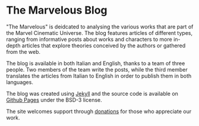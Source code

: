 # The Marvelous Blog
"The Marvelous" is deidcated to analysing the various works that are part of the Marvel Cinematic Universe. The blog features articles of different types, ranging from informative posts about works and characters to more in-depth articles that explore theories conceived by the authors or gathered from the web.

The blog is available in both Italian and English, thanks to a team of three people. Two members of the team write the posts, while the third member translates the articles from Italian to English in order to publish them in both languages.

The blog was created using [Jekyll](https://jekyllrb.com/) and the source code is available on [Github Pages](https://github.com/themarvelousblog/themarvelousblog) under the BSD-3 license.

The site welcomes support through [donations](https://paypal.me/TheMarvelousBlog) for those who appreciate our work.